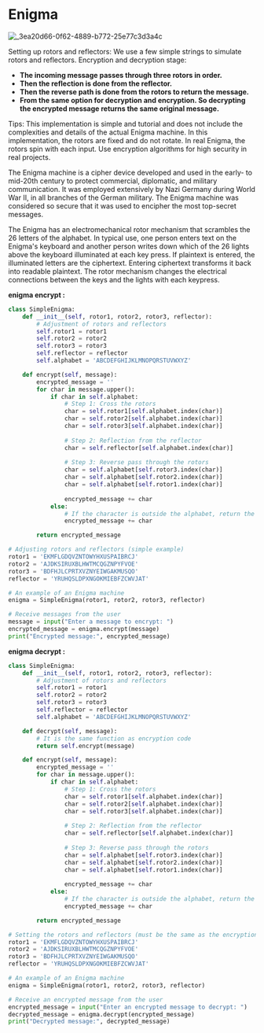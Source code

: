# Enigma
![_3ea20d66-0f62-4889-b772-25e77c3d3a4c](https://github.com/user-attachments/assets/ec595bda-8102-4b28-8e53-a64df0cf75a5)

Setting up rotors and reflectors: We use a few simple strings to simulate rotors and reflectors.
Encryption and decryption stage:
* **The incoming message passes through three rotors in order.**
* **Then the reflection is done from the reflector.**
* **Then the reverse path is done from the rotors to return the message.**
* **From the same option for decryption and encryption. So decrypting the encrypted message returns the same original message.**

Tips:
This implementation is simple and tutorial and does not include the complexities and details of the actual Enigma machine.
In this implementation, the rotors are fixed and do not rotate. In real Enigma, the rotors spin with each input.
Use encryption algorithms for high security in real projects.

The Enigma machine is a cipher device developed and used in the early- to mid-20th century to protect commercial, diplomatic, and military communication. It was employed extensively by Nazi Germany during World War II, in all branches of the German military. The Enigma machine was considered so secure that it was used to encipher the most top-secret messages.

The Enigma has an electromechanical rotor mechanism that scrambles the 26 letters of the alphabet. In typical use, one person enters text on the Enigma's keyboard and another person writes down which of the 26 lights above the keyboard illuminated at each key press. If plaintext is entered, the illuminated letters are the ciphertext. Entering ciphertext transforms it back into readable plaintext. The rotor mechanism changes the electrical connections between the keys and the lights with each keypress.

**enigma encrypt :**

```python
class SimpleEnigma:
    def __init__(self, rotor1, rotor2, rotor3, reflector):
        # Adjustment of rotors and reflectors
        self.rotor1 = rotor1
        self.rotor2 = rotor2
        self.rotor3 = rotor3
        self.reflector = reflector
        self.alphabet = 'ABCDEFGHIJKLMNOPQRSTUVWXYZ'

    def encrypt(self, message):
        encrypted_message = ''
        for char in message.upper():
            if char in self.alphabet:
                # Step 1: Cross the rotors
                char = self.rotor1[self.alphabet.index(char)]
                char = self.rotor2[self.alphabet.index(char)]
                char = self.rotor3[self.alphabet.index(char)]
                
                # Step 2: Reflection from the reflector
                char = self.reflector[self.alphabet.index(char)]
                
                # Step 3: Reverse pass through the rotors
                char = self.alphabet[self.rotor3.index(char)]
                char = self.alphabet[self.rotor2.index(char)]
                char = self.alphabet[self.rotor1.index(char)]
                
                encrypted_message += char
            else:
                # If the character is outside the alphabet, return the same
                encrypted_message += char

        return encrypted_message

# Adjusting rotors and reflectors (simple example)
rotor1 = 'EKMFLGDQVZNTOWYHXUSPAIBRCJ'
rotor2 = 'AJDKSIRUXBLHWTMCQGZNPYFVOE'
rotor3 = 'BDFHJLCPRTXVZNYEIWGAKMUSQO'
reflector = 'YRUHQSLDPXNGOKMIEBFZCWVJAT'

# An example of an Enigma machine
enigma = SimpleEnigma(rotor1, rotor2, rotor3, reflector)

# Receive messages from the user
message = input("Enter a message to encrypt: ")
encrypted_message = enigma.encrypt(message)
print("Encrypted message:", encrypted_message)
```

**enigma decrypt :**

```python
class SimpleEnigma:
    def __init__(self, rotor1, rotor2, rotor3, reflector):
        # Adjustment of rotors and reflectors
        self.rotor1 = rotor1
        self.rotor2 = rotor2
        self.rotor3 = rotor3
        self.reflector = reflector
        self.alphabet = 'ABCDEFGHIJKLMNOPQRSTUVWXYZ'

    def decrypt(self, message):
        # It is the same function as encryption code
        return self.encrypt(message)

    def encrypt(self, message):
        encrypted_message = ''
        for char in message.upper():
            if char in self.alphabet:
                # Step 1: Cross the rotors
                char = self.rotor1[self.alphabet.index(char)]
                char = self.rotor2[self.alphabet.index(char)]
                char = self.rotor3[self.alphabet.index(char)]
                
                # Step 2: Reflection from the reflector
                char = self.reflector[self.alphabet.index(char)]
                
                # Step 3: Reverse pass through the rotors
                char = self.alphabet[self.rotor3.index(char)]
                char = self.alphabet[self.rotor2.index(char)]
                char = self.alphabet[self.rotor1.index(char)]
                
                encrypted_message += char
            else:
                # If the character is outside the alphabet, return the same
                encrypted_message += char

        return encrypted_message

# Setting the rotors and reflectors (must be the same as the encryption settings)
rotor1 = 'EKMFLGDQVZNTOWYHXUSPAIBRCJ'
rotor2 = 'AJDKSIRUXBLHWTMCQGZNPYFVOE'
rotor3 = 'BDFHJLCPRTXVZNYEIWGAKMUSQO'
reflector = 'YRUHQSLDPXNGOKMIEBFZCWVJAT'

# An example of an Enigma machine
enigma = SimpleEnigma(rotor1, rotor2, rotor3, reflector)

# Receive an encrypted message from the user
encrypted_message = input("Enter an encrypted message to decrypt: ")
decrypted_message = enigma.decrypt(encrypted_message)
print("Decrypted message:", decrypted_message)

```
